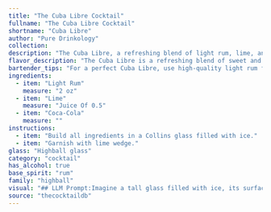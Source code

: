 ```yaml
---
title: "The Cuba Libre Cocktail"
fullname: "The Cuba Libre Cocktail"
shortname: "Cuba Libre"
author: "Pure Drinkology"
collection:
description: "The Cuba Libre, a refreshing blend of light rum, lime, and Coca-Cola, belongs to the Highball family. Originating in Havana, Cuba, during the Spanish-American War, it's said to have been created by American soldiers mixing their rum with Coke and lime. "
flavor_description: "The Cuba Libre is a refreshing blend of sweet and tart. The light rum provides a smooth, slightly sweet base, while the lime adds a bright acidity and citrusy punch. The Coca-Cola contributes a bubbly, cola sweetness with hints of caramel and vanilla. Together, these elements create a balanced and thirst-quenching drink that's both familiar and exciting. "
bartender_tips: "For a perfect Cuba Libre, use high-quality light rum for a clean flavor.  Muddle lime wedges directly in the glass to release their oils and fragrance. Don't overfill with ice - you want enough to chill the drink without diluting it too quickly.  Top with Coke, but be mindful of the ratio: you want enough Coke to complement the rum and lime, but not overwhelm it.  A twist of lime completes the classic, refreshing cocktail. "
ingredients:
  - item: "Light Rum"
    measure: "2 oz"
  - item: "Lime"
    measure: "Juice Of 0.5"
  - item: "Coca-Cola"
    measure: ""
instructions:
  - item: "Build all ingredients in a Collins glass filled with ice."
  - item: "Garnish with lime wedge."
glass: "Highball glass"
category: "cocktail"
has_alcohol: true
base_spirit: "rum"
family: "highball"
visual: "## LLM Prompt:Imagine a tall glass filled with ice, its surface glistening with condensation. Inside, a vibrant amber liquid, the **light rum**, swirls with the **bright, effervescent fizz** of Coca-Cola.  A **thin slice of lime**, perched on the rim, releases its citrusy aroma, while a **splash of lime juice** creates subtle, yet delightful, swirls within the drink. The **overall color** is a rich, deep brown, with **hints of gold** reflecting the light from the ice. The **fizz of the cola** rises in delicate bubbles, creating a mesmerizing visual effect.  **How would you describe the visual appeal of this Cuba Libre?** "
source: "thecocktaildb"
---
```


